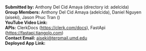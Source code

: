 **Submitted by:** Anthony Del Cid Amaya (directory id: adelcida)  <br>
**Group Members:** Anthony Del Cid Amaya (adelcida), Daniel Nguyen (aiseki), Jason Phuc Tran ()  <br>
**YouTube Video Link:**  <br>
**APIs:** ClerkDocs (https://clerk.com/docs), FastApi (https://fastapi.tiangolo.com)  <br>
**Contact Email:** aiseki@terpmail.umd.edu  <br>
**Deployed App Link:**  <br>
